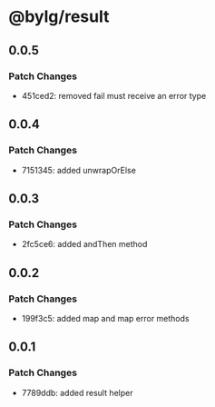 # @bylg/result

## 0.0.5

### Patch Changes

- 451ced2: removed fail must receive an error type

## 0.0.4

### Patch Changes

- 7151345: added unwrapOrElse

## 0.0.3

### Patch Changes

- 2fc5ce6: added andThen method

## 0.0.2

### Patch Changes

- 199f3c5: added map and map error methods

## 0.0.1

### Patch Changes

- 7789ddb: added result helper
